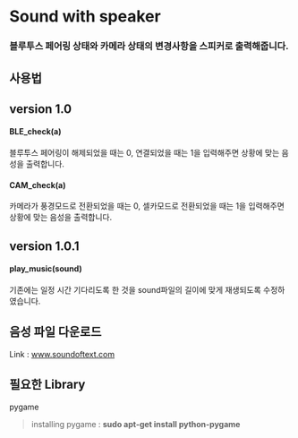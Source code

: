 Sound with speaker
=======================

### 블루투스 페어링 상태와 카메라 상태의 변경사항을 스피커로 출력해줍니다.

## 사용법

## version 1.0

#### BLE_check(a)
블루투스 페어링이 해제되었을 때는 0, 연결되었을 때는 1을 입력해주면 상황에 맞는 음성을 출력합니다.

#### CAM_check(a)
카메라가 풍경모드로 전환되었을 때는 0, 셀카모드로 전환되었을 때는 1을 입력해주면 상황에 맞는 음성을 출력합니다. 

## version 1.0.1
#### play_music(sound)
기존에는 일정 시간 기다리도록 한 것을 sound파일의 길이에 맞게 재생되도록 수정하였습니다.

## 음성 파일 다운로드
Link : www.soundoftext.com

## 필요한 Library
pygame
> installing pygame : **sudo apt-get install python-pygame**